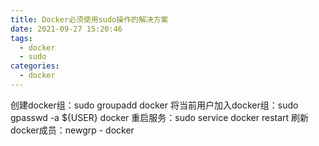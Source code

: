 ```yaml
---
title: Docker必须使用sudo操作的解决方案
date: 2021-09-27 15:20:46
tags: 
  - docker 
  - sudo
categories:
  - docker
---
```


创建docker组：sudo groupadd docker
将当前用户加入docker组：sudo gpasswd -a ${USER} docker
重启服务：sudo service docker restart
刷新docker成员：newgrp - docker
